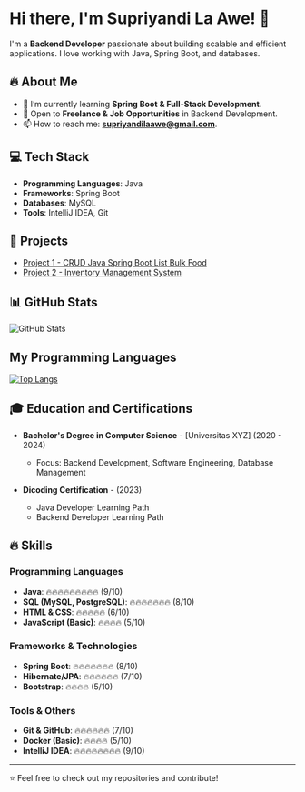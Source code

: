 # Hi there, I'm Supriyandi La Awe! 👋

I'm a **Backend Developer** passionate about building scalable and efficient applications. I love working with Java, Spring Boot, and databases.

## 🔥 About Me
- 🌱 I’m currently learning **Spring Boot & Full-Stack Development**.
- 💼 Open to **Freelance & Job Opportunities** in Backend Development.
- 📫 How to reach me: **supriyandilaawe@gmail.com**.

## 💻 Tech Stack
- **Programming Languages**: Java
- **Frameworks**: Spring Boot
- **Databases**: MySQL
- **Tools**: IntelliJ IDEA, Git

## 🚀 Projects
- [Project 1 - CRUD Java Spring Boot List Bulk Food](https://github.com/yand06/CRUD-Spring-List-Bulk-Food)
- [Project 2 - Inventory Management System](#)

## 📊 GitHub Stats
![GitHub Stats](https://github-readme-stats.vercel.app/api?username=yand06&show_icons=true&theme=dark)

## My Programming Languages
[![Top Langs](https://github-readme-stats.vercel.app/api/top-langs/?username=yand06&layout=compact&theme=dark&langs_count=8)](https://github.com/anuraghazra/github-readme-stats)

## 🎓 Education and Certifications

- **Bachelor's Degree in Computer Science** - [Universitas XYZ] (2020 - 2024)  
  - Focus: Backend Development, Software Engineering, Database Management  

- **Dicoding Certification** - (2023)  
  - Java Developer Learning Path  
  - Backend Developer Learning Path  

## 🔥 Skills

### Programming Languages
- **Java**: 🔥🔥🔥🔥🔥🔥🔥🔥🔥 (9/10)  
- **SQL (MySQL, PostgreSQL)**: 🔥🔥🔥🔥🔥🔥🔥 (8/10)  
- **HTML & CSS**: 🔥🔥🔥🔥🔥 (6/10)  
- **JavaScript (Basic)**: 🔥🔥🔥🔥 (5/10)  

### Frameworks & Technologies
- **Spring Boot**: 🔥🔥🔥🔥🔥🔥🔥 (8/10)  
- **Hibernate/JPA**: 🔥🔥🔥🔥🔥🔥 (7/10)  
- **Bootstrap**: 🔥🔥🔥🔥 (5/10)  

### Tools & Others
- **Git & GitHub**: 🔥🔥🔥🔥🔥🔥 (7/10)  
- **Docker (Basic)**: 🔥🔥🔥🔥 (5/10)  
- **IntelliJ IDEA**: 🔥🔥🔥🔥🔥🔥🔥🔥 (9/10)  

---
⭐️ Feel free to check out my repositories and contribute!
